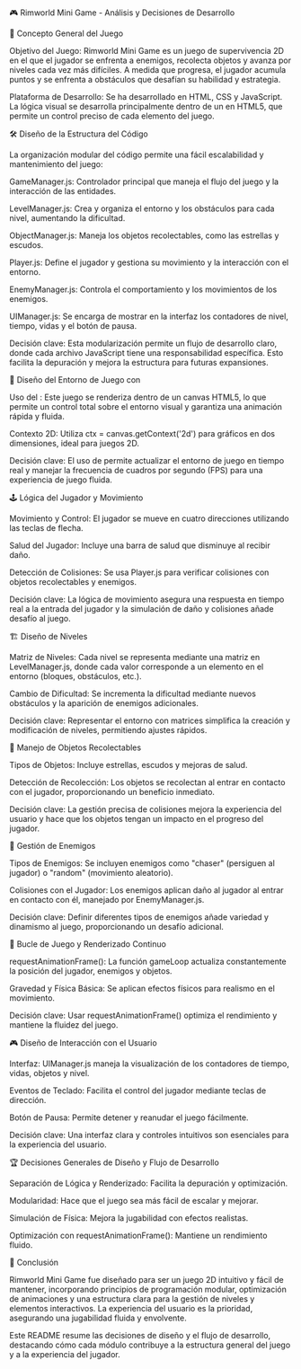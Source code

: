 🎮 Rimworld Mini Game - Análisis y Decisiones de Desarrollo

📌 Concepto General del Juego

Objetivo del Juego: Rimworld Mini Game es un juego de supervivencia 2D en el que el jugador se enfrenta a enemigos, recolecta objetos y avanza por niveles cada vez más difíciles. A medida que progresa, el jugador acumula puntos y se enfrenta a obstáculos que desafían su habilidad y estrategia.

Plataforma de Desarrollo: Se ha desarrollado en HTML, CSS y JavaScript. La lógica visual se desarrolla principalmente dentro de un en HTML5, que permite un control preciso de cada elemento del juego.

🛠 Diseño de la Estructura del Código

La organización modular del código permite una fácil escalabilidad y mantenimiento del juego:

GameManager.js: Controlador principal que maneja el flujo del juego y la interacción de las entidades.

LevelManager.js: Crea y organiza el entorno y los obstáculos para cada nivel, aumentando la dificultad.

ObjectManager.js: Maneja los objetos recolectables, como las estrellas y escudos.

Player.js: Define el jugador y gestiona su movimiento y la interacción con el entorno.

EnemyManager.js: Controla el comportamiento y los movimientos de los enemigos.

UIManager.js: Se encarga de mostrar en la interfaz los contadores de nivel, tiempo, vidas y el botón de pausa.

Decisión clave: Esta modularización permite un flujo de desarrollo claro, donde cada archivo JavaScript tiene una responsabilidad específica. Esto facilita la depuración y mejora la estructura para futuras expansiones.

🎨 Diseño del Entorno de Juego con

Uso del : Este juego se renderiza dentro de un canvas HTML5, lo que permite un control total sobre el entorno visual y garantiza una animación rápida y fluida.

Contexto 2D: Utiliza ctx = canvas.getContext('2d') para gráficos en dos dimensiones, ideal para juegos 2D.

Decisión clave: El uso de permite actualizar el entorno de juego en tiempo real y manejar la frecuencia de cuadros por segundo (FPS) para una experiencia de juego fluida.

🕹 Lógica del Jugador y Movimiento

Movimiento y Control: El jugador se mueve en cuatro direcciones utilizando las teclas de flecha.

Salud del Jugador: Incluye una barra de salud que disminuye al recibir daño.

Detección de Colisiones: Se usa Player.js para verificar colisiones con objetos recolectables y enemigos.

Decisión clave: La lógica de movimiento asegura una respuesta en tiempo real a la entrada del jugador y la simulación de daño y colisiones añade desafío al juego.

🏗 Diseño de Niveles

Matriz de Niveles: Cada nivel se representa mediante una matriz en LevelManager.js, donde cada valor corresponde a un elemento en el entorno (bloques, obstáculos, etc.).

Cambio de Dificultad: Se incrementa la dificultad mediante nuevos obstáculos y la aparición de enemigos adicionales.

Decisión clave: Representar el entorno con matrices simplifica la creación y modificación de niveles, permitiendo ajustes rápidos.

🎁 Manejo de Objetos Recolectables

Tipos de Objetos: Incluye estrellas, escudos y mejoras de salud.

Detección de Recolección: Los objetos se recolectan al entrar en contacto con el jugador, proporcionando un beneficio inmediato.

Decisión clave: La gestión precisa de colisiones mejora la experiencia del usuario y hace que los objetos tengan un impacto en el progreso del jugador.

👾 Gestión de Enemigos

Tipos de Enemigos: Se incluyen enemigos como "chaser" (persiguen al jugador) o "random" (movimiento aleatorio).

Colisiones con el Jugador: Los enemigos aplican daño al jugador al entrar en contacto con él, manejado por EnemyManager.js.

Decisión clave: Definir diferentes tipos de enemigos añade variedad y dinamismo al juego, proporcionando un desafío adicional.

🔄 Bucle de Juego y Renderizado Continuo

requestAnimationFrame(): La función gameLoop actualiza constantemente la posición del jugador, enemigos y objetos.

Gravedad y Física Básica: Se aplican efectos físicos para realismo en el movimiento.

Decisión clave: Usar requestAnimationFrame() optimiza el rendimiento y mantiene la fluidez del juego.

🎮 Diseño de Interacción con el Usuario

Interfaz: UIManager.js maneja la visualización de los contadores de tiempo, vidas, objetos y nivel.

Eventos de Teclado: Facilita el control del jugador mediante teclas de dirección.

Botón de Pausa: Permite detener y reanudar el juego fácilmente.

Decisión clave: Una interfaz clara y controles intuitivos son esenciales para la experiencia del usuario.


🏆 Decisiones Generales de Diseño y Flujo de Desarrollo

Separación de Lógica y Renderizado: Facilita la depuración y optimización.

Modularidad: Hace que el juego sea más fácil de escalar y mejorar.

Simulación de Física: Mejora la jugabilidad con efectos realistas.

Optimización con requestAnimationFrame(): Mantiene un rendimiento fluido.

📌 Conclusión

Rimworld Mini Game fue diseñado para ser un juego 2D intuitivo y fácil de mantener, incorporando principios de programación modular, optimización de animaciones y una estructura clara para la gestión de niveles y elementos interactivos. La experiencia del usuario es la prioridad, asegurando una jugabilidad fluida y envolvente.

Este README resume las decisiones de diseño y el flujo de desarrollo, destacando cómo cada módulo contribuye a la estructura general del juego y a la experiencia del jugador.
